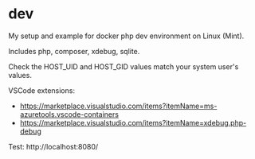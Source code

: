 # dev

My setup and example for docker php dev environment on Linux (Mint). 

Includes php, composer, xdebug, sqlite.

Check the HOST_UID and HOST_GID values match your system user's values. 

VSCode extensions: 
* https://marketplace.visualstudio.com/items?itemName=ms-azuretools.vscode-containers
* https://marketplace.visualstudio.com/items?itemName=xdebug.php-debug

Test: http://localhost:8080/
